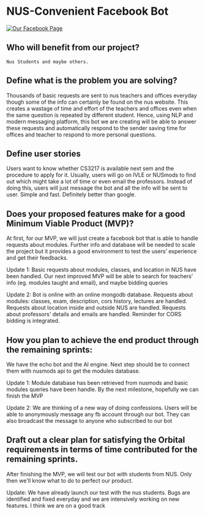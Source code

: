 # NUS-Convenient Facebook Bot
[![Our Facebook Page](https://www.facebook.com/nusfunbot/)](http://images.huffingtonpost.com/2015-10-21-1445455426-5159507-facebook_like_button_big.jpeg)


## Who will benefit from our project?
```
Nus Students and maybe others.
```

## Define what is the problem you are solving?
Thousands of basic requests are sent to nus teachers and offices everyday though some of the info can certainly be found on the nus website. This creates a wastage of time and effort of the teachers and offices even when the same question is repeated by different student. Hence, using NLP and modern messaging platform, this bot we are creating will be able to answer these requests and automatically respond to the sender saving time for offices and teacher to respond to more personal questions.

## Define user stories
Users want to know whether CS3217 is available next sem and the procedure to apply for it. Usually, users will go on IVLE or NUSmods to find out which might take a lot of time or even email the professors. Instead of doing this, users will just message the bot and all the info will be sent to user. Simple and fast. Definitely better than google.

## Does your proposed features make for a good Minimum Viable Product (MVP)?
At first, for our MVP, we will just create a facebook bot that is able to handle requests about modules. Further info and database will be needed to scale the project but it provides a good environment to test the users’ experience and get their feedbacks.

Update 1: Basic requests about modules, classes, and location in NUS have been handled. Our next improved MVP will be able to search for teachers' info (eg. modules taught and email), and maybe bidding queries

Update 2: Bot is online with an online mongodb database.
          Requests about modules: classes, exam, description, cors history, lectures are handled.
          Requests about location inside and outside NUS are handled.
          Requests about professors' details and emails are handled.
          Reminder for CORS bidding is integrated.

## How you plan to achieve the end product through the remaining sprints:
We have the echo bot and the AI engine. Next step should be to connect them with nusmods api to get the modules database.

Update 1: Module database has been retrieved from nusmods and basic modules queries have been handle. By the next milestone, hopefully we can finish the MVP

Update 2: We are thinking of a new way of doing confessions. Users will be able to anonymously message any fb account through our bot. They can also broadcast the message to anyone who subscribed to our bot
## Draft out a clear plan for satisfying the Orbital requirements in terms of time contributed for the remaining sprints.
After finishing the MVP, we will test our bot with students from NUS. Only then we'll know what to do to perfect our product.

Update: We have already launch our test with the nus students. Bugs are identified and fixed everyday and we are intensively working on new features. I think we are on a good track



